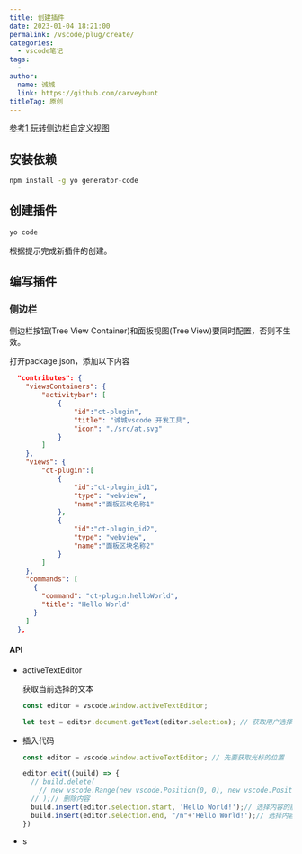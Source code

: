 ```yaml
---
title: 创建插件
date: 2023-01-04 18:21:00
permalink: /vscode/plug/create/
categories:
  - vscode笔记
tags:
  - 
author: 
  name: 诚城
  link: https://github.com/carveybunt
titleTag: 原创
---
```


[参考1 玩转侧边栏自定义视图](https://juejin.cn/post/7275559201007599631)

## 安装依赖

```bash
npm install -g yo generator-code
```

## 创建插件

```bash
yo code
```

根据提示完成新插件的创建。

## 编写插件

### 侧边栏

侧边栏按钮(Tree View Container)和面板视图(Tree View)要同时配置，否则不生效。

打开package.json，添加以下内容

```json
  "contributes": {
    "viewsContainers": {
        "activitybar": [
            {
                "id":"ct-plugin",
                "title": "诚城vscode 开发工具",
                "icon": "./src/at.svg"
            }
        ]
    },
    "views": {
        "ct-plugin":[
            {
                "id":"ct-plugin_id1",
                "type": "webview",
                "name":"面板区块名称1"
            },
            {
                "id":"ct-plugin_id2",
                "type": "webview",
                "name":"面板区块名称2"
            }
        ]
    },
    "commands": [
      {
        "command": "ct-plugin.helloWorld",
        "title": "Hello World"
      }
    ]
  },

```

#### API

- activeTextEditor
  
  获取当前选择的文本
  
  ```ts
  const editor = vscode.window.activeTextEditor;

  let test = editor.document.getText(editor.selection); // 获取用户选择的文本
  ```

- 插入代码

  ```ts
  const editor = vscode.window.activeTextEditor; // 先要获取光标的位置

  editor.edit((build) => {
    // build.delete(
      // new vscode.Range(new vscode.Position(0, 0), new vscode.Position(0, 0) // 删除的范围
    // );// 删除内容
    build.insert(editor.selection.start, 'Hello World!');// 选择内容的前面插入
    build.insert(editor.selection.end, "/n"+'Hello World!');// 选择内容的后面插入， /n 换行插入
  })
  ```

- s